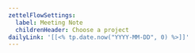 ```yaml
---
zettelFlowSettings:
  label: Meeting Note
  childrenHeader: Choose a project
dailyLink: '[[<% tp.date.now("YYYY-MM-DD", 0) %>]]'
---
```


